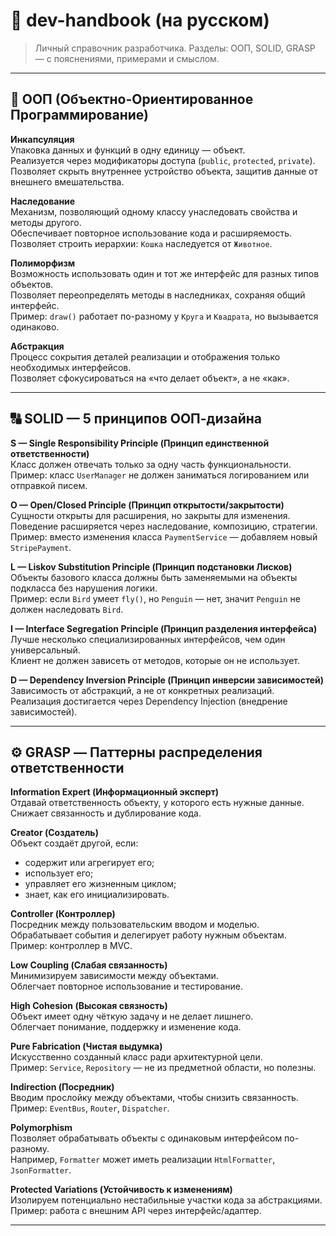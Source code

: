 # 📘 dev-handbook (на русском)

> Личный справочник разработчика. Разделы: ООП, SOLID, GRASP — с пояснениями, примерами и смыслом.

---

## 🧠 ООП (Объектно-Ориентированное Программирование)

**Инкапсуляция**  
Упаковка данных и функций в одну единицу — объект.  
Реализуется через модификаторы доступа (`public`, `protected`, `private`).  
Позволяет скрыть внутреннее устройство объекта, защитив данные от внешнего вмешательства.

**Наследование**  
Механизм, позволяющий одному классу унаследовать свойства и методы другого.  
Обеспечивает повторное использование кода и расширяемость.  
Позволяет строить иерархии: `Кошка` наследуется от `Животное`.

**Полиморфизм**  
Возможность использовать один и тот же интерфейс для разных типов объектов.  
Позволяет переопределять методы в наследниках, сохраняя общий интерфейс.  
Пример: `draw()` работает по-разному у `Круга` и `Квадрата`, но вызывается одинаково.

**Абстракция**  
Процесс сокрытия деталей реализации и отображения только необходимых интерфейсов.  
Позволяет сфокусироваться на «что делает объект», а не «как».

---

## 🔠 SOLID — 5 принципов ООП-дизайна

**S — Single Responsibility Principle (Принцип единственной ответственности)**  
Класс должен отвечать только за одну часть функциональности.  
Пример: класс `UserManager` не должен заниматься логированием или отправкой писем.

**O — Open/Closed Principle (Принцип открытости/закрытости)**  
Сущности открыты для расширения, но закрыты для изменения.  
Поведение расширяется через наследование, композицию, стратегии.  
Пример: вместо изменения класса `PaymentService` — добавляем новый `StripePayment`.

**L — Liskov Substitution Principle (Принцип подстановки Лисков)**  
Объекты базового класса должны быть заменяемыми на объекты подкласса без нарушения логики.  
Пример: если `Bird` умеет `fly()`, но `Penguin` — нет, значит `Penguin` не должен наследовать `Bird`.

**I — Interface Segregation Principle (Принцип разделения интерфейса)**  
Лучше несколько специализированных интерфейсов, чем один универсальный.  
Клиент не должен зависеть от методов, которые он не использует.

**D — Dependency Inversion Principle (Принцип инверсии зависимостей)**  
Зависимость от абстракций, а не от конкретных реализаций.  
Реализация достигается через Dependency Injection (внедрение зависимостей).

---

## ⚙ GRASP — Паттерны распределения ответственности

**Information Expert (Информационный эксперт)**  
Отдавай ответственность объекту, у которого есть нужные данные.  
Снижает связанность и дублирование кода.

**Creator (Создатель)**  
Объект создаёт другой, если:
- содержит или агрегирует его;
- использует его;
- управляет его жизненным циклом;
- знает, как его инициализировать.

**Controller (Контроллер)**  
Посредник между пользовательским вводом и моделью.  
Обрабатывает события и делегирует работу нужным объектам.  
Пример: контроллер в MVC.

**Low Coupling (Слабая связанность)**  
Минимизируем зависимости между объектами.  
Облегчает повторное использование и тестирование.

**High Cohesion (Высокая связность)**  
Объект имеет одну чёткую задачу и не делает лишнего.  
Облегчает понимание, поддержку и изменение кода.

**Pure Fabrication (Чистая выдумка)**  
Искусственно созданный класс ради архитектурной цели.  
Пример: `Service`, `Repository` — не из предметной области, но полезны.

**Indirection (Посредник)**  
Вводим прослойку между объектами, чтобы снизить связанность.  
Пример: `EventBus`, `Router`, `Dispatcher`.

**Polymorphism**  
Позволяет обрабатывать объекты с одинаковым интерфейсом по-разному.  
Например, `Formatter` может иметь реализации `HtmlFormatter`, `JsonFormatter`.

**Protected Variations (Устойчивость к изменениям)**  
Изолируем потенциально нестабильные участки кода за абстракциями.  
Пример: работа с внешним API через интерфейс/адаптер.

---
